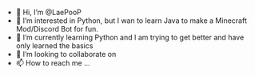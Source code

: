 - 👋 Hi, I’m @LaePooP
- 👀 I’m interested in Python, but I wan to learn Java to make a Minecraft Mod/Discord Bot for fun.
- 🌱 I’m currently learning Python and I am trying to get better and have only learned the basics
- 💞️ I’m looking to collaborate on 
- 📫 How to reach me ...

<!---
LaePooP/LaePooP is a ✨ special ✨ repository because its `README.md` (this file) appears on your GitHub profile.
You can click the Preview link to take a look at your changes.
--->
